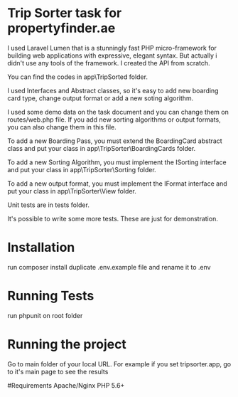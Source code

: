 # Trip Sorter task for propertyfinder.ae

I used Laravel Lumen that is a stunningly fast PHP micro-framework for building web applications with expressive, elegant syntax.
But actually i didn't use any tools of the framework. I created the API from scratch.

You can find the codes in app\TripSorted folder.

I used Interfaces and Abstract classes, so it's easy to add new boarding card type, change output format or add a new soting algorithm.

I used some demo data on the task document and you can change them on routes/web.php file.
If you add new sorting algorithms or output formats, you can also change them in this file.

To add a new Boarding Pass, you must extend the BoardingCard abstract class and put your class in app\TripSorter\BoardingCards folder.

To add a new Sorting Algorithm, you must implement the ISorting interface and put your class in app\TripSorter\Sorting folder.

To add a new output format, you must implement the IFormat interface and put your class in app\TripSorter\View folder.

Unit tests are in tests folder.

It's possible to write some more tests. These are just for demonstration.

# Installation
run composer install
duplicate .env.example file and rename it to .env

# Running Tests
run phpunit on root folder

# Running the project
Go to main folder of your local URL.
For example if you set tripsorter.app, go to it's main page to see the results

#Requirements
Apache/Nginx
PHP 5.6+
